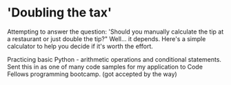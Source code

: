 'Doubling the tax'
================
Attempting to answer the question: 'Should you manually calculate the tip at a restaurant or just double the tip?" 
Well... it depends. Here's a simple calculator to help you decide if it's worth the effort. 


Practicing basic Python - arithmetic operations and conditional statements. 
Sent this in as one of many code samples for my application to Code Fellows programming bootcamp. (got accepted by the way)

